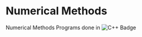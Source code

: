 # Numerical Methods

Numerical Methods Programs done in 
![C++ Badge](https://img.shields.io/static/v1?label=C%2B%2B+&message=11&style=flat-square&logo=C%2B%2B&color=blue&labelColor=03599d)

